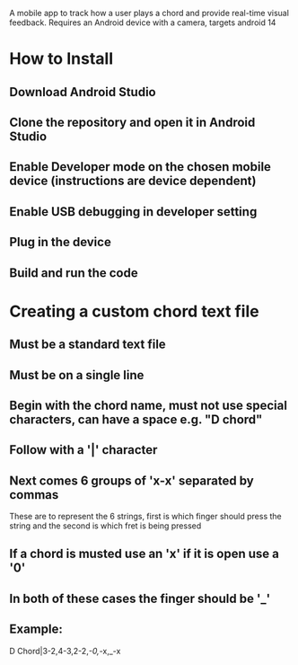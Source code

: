A mobile app to track how a user plays a chord and provide real-time visual feedback.
Requires an Android device with a camera, targets android 14

# How to Install

## Download Android Studio
## Clone the repository and open it in Android Studio
## Enable Developer mode on the chosen mobile device (instructions are device dependent)
## Enable USB debugging in developer setting
## Plug in the device
## Build and run the code

# Creating a custom chord text file

## Must be a standard text file
## Must be on a single line
## Begin with the chord name, must not use special characters, can have a space e.g. "D chord"
## Follow with a '|' character
## Next comes 6 groups of 'x-x' separated by commas
These are to represent the 6 strings, first is which finger should press the string and the second is which fret is being pressed
## If a chord is musted use an 'x' if it is open use a '0'
## In both of these cases the finger should be '_'
## Example:
D Chord|3-2,4-3,2-2,_-0,_-x,_-x
